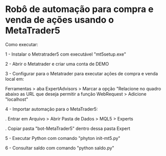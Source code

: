 # Robô de automação para compra e venda de ações usando o MetaTrader5

Como executar:

1 - Instalar o Metratrader5 com executável "mt5setup.exe"

2 - Abrir o Metatrader e criar uma conta de DEMO

3 - Configurar para o Metatrader para executar ações de compra e venda local em:

Ferramentas > aba ExpertAdvisors > Marcar a opção "Relacione no quadro abaixo as URL que deseja permitir a função WebRequest > Adicione "localhost"

4 - Importar automação para o MetaTrader5:

. Entrar em Arquivo > Abrir Pasta de Dados > MQL5 > Experts

. Copiar pasta "bot-MetaTrader5" dentro dessa pasta Expert

5 - Executar Python com comando "phyton init-mt5.py"

6 - Consultar saldo  com comando "python saldo.py"